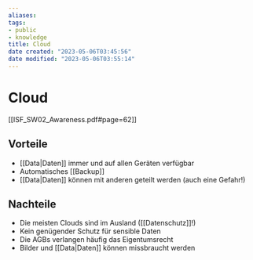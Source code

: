 ```yaml
---
aliases: 
tags: 
- public
- knowledge
title: Cloud
date created: "2023-05-06T03:45:56"
date modified: "2023-05-06T03:55:14"
---
```


# Cloud
[[ISF_SW02_Awareness.pdf#page=62]]

## Vorteile
- [[Data|Daten]] immer und auf allen Geräten verfügbar
- Automatisches [[Backup]]
- [[Data|Daten]] können mit anderen geteilt werden (auch eine Gefahr!)

## Nachteile
- Die meisten Clouds sind im Ausland ([[Datenschutz]]!)
- Kein genügender Schutz für sensible Daten
- Die AGBs verlangen häufig das Eigentumsrecht
- Bilder und [[Data|Daten]] können missbraucht werden
